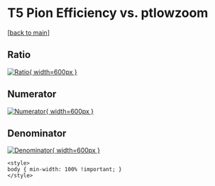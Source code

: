 # T5 Pion Efficiency vs. ptlowzoom

[[back to main](./)]



## Ratio

[![Ratio](../mtv/var/T5_211_eff_ptlowzoom.png){ width=600px }](../mtv/var/T5_211_eff_ptlowzoom.pdf)

## Numerator

[![Numerator](../mtv/num/T5_211_eff_ptlowzoom_num.png){ width=600px }](../mtv/num/T5_211_eff_ptlowzoom_num.pdf)

## Denominator

[![Denominator](../mtv/den/T5_211_eff_ptlowzoom_den.png){ width=600px }](../mtv/den/T5_211_eff_ptlowzoom_den.pdf)


``` {=html}
<style>
body { min-width: 100% !important; }
</style>
```
